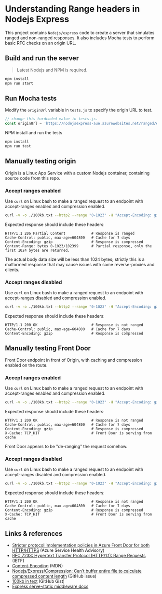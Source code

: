 # Understanding Range headers in Nodejs Express

This project contains `Nodejs/express` code to create a server that simulates ranged and non-ranged responses. It also includes Mocha tests to perform basic RFC checks on an origin URL.

## Build and run the server

> Latest Nodejs and NPM is required.

```bash
npm install
npm run start
```

## Run Mocha tests

Modify the `originUrl` variable in `tests.js` to specify the origin URL to test.

```javascript
// change this hardcoded value in tests.js.
const originUrl = 'https://nodejsexpress-aue.azurewebsites.net/ranged/docs/ranged100kb.txt';
```

NPM install and run the tests
```bash
npm install
npm run test
```

## Manually testing origin

Origin is a Linux App Service with a custom Nodejs container, containing source code from this repo.

### Accept ranges enabled

Use `curl` on Linux bash to make a ranged request to an endpoint with accept-ranges enabled and compression enabled.

```bash
curl -v -o ./100kb.txt --http2 --range "0-1023" -H "Accept-Encoding: gzip" https://nodejsexpress-aue.azurewebsites.net/ranged/docs/ranged100kb.txt
```

Expected response should include these headers:

```
HTTP/1.1 206 Partial Content            # Response is ranged
Cache-Control: public, max-age=604800   # Cache for 7 days
Content-Encoding: gzip                  # Response is compressed
Content-Range: bytes 0-1023/102399      # Partial response, only the first 1024 bytes are returned.
```

The actual body data size will be less than 1024 bytes; strictly this is a malformed response that may cause issues with some reverse-proxies and clients.

### Accept ranges disabled

Use `curl` on Linux bash to make a ranged request to an endpoint with accept-ranges disabled and compression enabled.

```bash
curl -v -o ./100kb.txt --http2 --range "0-1023" -H "Accept-Encoding: gzip" https://nodejsexpress-aue.azurewebsites.net/docs/100kb.txt
```

Expected response should include these headers:

```
HTTP/1.1 200 OK                         # Response is not ranged
Cache-Control: public, max-age=604800   # Cache for 7 days
Content-Encoding: gzip                  # Response is compressed
```

## Manually testing Front Door

Front Door endpoint in front of Origin, with caching and compression enabled on the route.

### Accept ranges enabled

Use `curl` on Linux bash to make a ranged request to an endpoint with accept-ranges enabled and compression enabled.

```bash
curl -v -o ./100kb.txt --http2 --range "0-1023" -H "Accept-Encoding: gzip" https://helloafd-huc8gza6dpcrdxgn.z01.azurefd.net/ranged/docs/ranged100kb.txt
```

Expected response should include these headers:

```
HTTP/1.1 200 OK                         # Response is not ranged
Cache-Control: public, max-age=604800   # Cache for 7 days
Content-Encoding: gzip                  # Response is compressed
X-Cache: TCP_HIT                        # Front Door is serving from cache
```

Front Door appears to be "de-ranging" the request somehow. 

### Accept ranges disabled

Use `curl` on Linux bash to make a ranged request to an endpoint with accept-ranges disabled and compression enabled.

```bash
curl -v -o ./100kb.txt --http2 --range "0-1023" -H "Accept-Encoding: gzip" https://helloafd-huc8gza6dpcrdxgn.z01.azurefd.net/docs/100kb.txt
```

Expected response should include these headers:

```
HTTP/1.1 200 OK                         # Response is not ranged
Cache-Control: public, max-age=604800   # Cache for 7 days
Content-Encoding: gzip                  # Response is compressed
X-Cache: TCP_HIT                        # Front Door is serving from cache
```

## Links & references

* [Stricter protocol implementation policies in Azure Front Door for both HTTP/HTTPS](https://app.azure.com/h/YS1Q-B88/e67fe2) (Azure Service Health Advisory)
* [RFC 7233: Hypertext Transfer Protocol (HTTP/1.1): Range Requests](https://www.rfc-editor.org/rfc/rfc7233) (IETF)
* [Content-Encoding](https://developer.mozilla.org/en-US/docs/Web/HTTP/Headers/Content-Encoding) (MDN)
* [Nodejs/Express/Compression: Can't buffer entire file to calculate compressed content length](https://github.com/expressjs/compression/issues/52#issuecomment-138698947) (GitHub issue)
* [100kb in text](https://gist.githubusercontent.com/aal89/0e8d16a81a72d420aae9806ee87e3399/raw/3b0422de873be9b93f1cb85ec481d94f1bb238b0/100kb.txt) (GitHub Gist)
* [Express serve-static middleware docs](https://expressjs.com/en/resources/middleware/serve-static.html)
